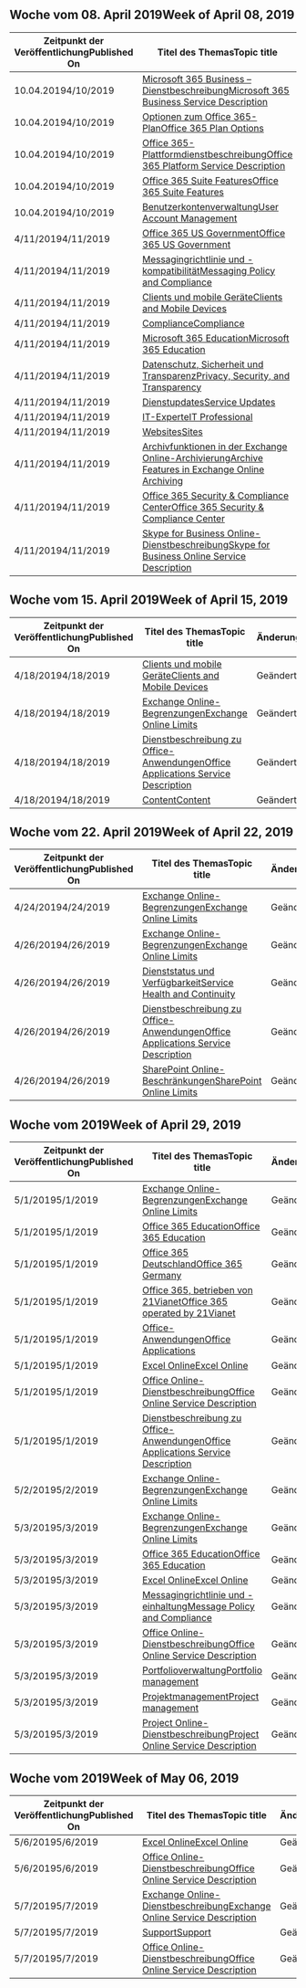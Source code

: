 <!-- This file is generated automatically each week. Changes made to this file will be overwritten.-->




## <a name="week-of-april-08-2019"></a><span data-ttu-id="063e3-101">Woche vom 08. April 2019</span><span class="sxs-lookup"><span data-stu-id="063e3-101">Week of April 08, 2019</span></span>


| <span data-ttu-id="063e3-102">Zeitpunkt der Veröffentlichung</span><span class="sxs-lookup"><span data-stu-id="063e3-102">Published On</span></span> |<span data-ttu-id="063e3-103">Titel des Themas</span><span class="sxs-lookup"><span data-stu-id="063e3-103">Topic title</span></span> | <span data-ttu-id="063e3-104">Änderung</span><span class="sxs-lookup"><span data-stu-id="063e3-104">Change</span></span> |
|------|------------|--------|
| <span data-ttu-id="063e3-105">10.04.2019</span><span class="sxs-lookup"><span data-stu-id="063e3-105">4/10/2019</span></span> | [<span data-ttu-id="063e3-106">Microsoft 365 Business – Dienstbeschreibung</span><span class="sxs-lookup"><span data-stu-id="063e3-106">Microsoft 365 Business Service Description</span></span>](/Office365/ServiceDescriptions/microsoft-365-business-service-description) | <span data-ttu-id="063e3-107">Geändert</span><span class="sxs-lookup"><span data-stu-id="063e3-107">modified</span></span> |
| <span data-ttu-id="063e3-108">10.04.2019</span><span class="sxs-lookup"><span data-stu-id="063e3-108">4/10/2019</span></span> | [<span data-ttu-id="063e3-109">Optionen zum Office 365-Plan</span><span class="sxs-lookup"><span data-stu-id="063e3-109">Office 365 Plan Options</span></span>](/Office365/ServiceDescriptions/office-365-platform-service-description/office-365-plan-options) | <span data-ttu-id="063e3-110">Geändert</span><span class="sxs-lookup"><span data-stu-id="063e3-110">modified</span></span> |
| <span data-ttu-id="063e3-111">10.04.2019</span><span class="sxs-lookup"><span data-stu-id="063e3-111">4/10/2019</span></span> | [<span data-ttu-id="063e3-112">Office 365-Plattformdienstbeschreibung</span><span class="sxs-lookup"><span data-stu-id="063e3-112">Office 365 Platform Service Description</span></span>](/Office365/ServiceDescriptions/office-365-platform-service-description/office-365-platform-service-description) | <span data-ttu-id="063e3-113">Geändert</span><span class="sxs-lookup"><span data-stu-id="063e3-113">modified</span></span> |
| <span data-ttu-id="063e3-114">10.04.2019</span><span class="sxs-lookup"><span data-stu-id="063e3-114">4/10/2019</span></span> | [<span data-ttu-id="063e3-115">Office 365 Suite Features</span><span class="sxs-lookup"><span data-stu-id="063e3-115">Office 365 Suite Features</span></span>](/Office365/ServiceDescriptions/office-365-platform-service-description/office-365-suite-features) | <span data-ttu-id="063e3-116">Geändert</span><span class="sxs-lookup"><span data-stu-id="063e3-116">modified</span></span> |
| <span data-ttu-id="063e3-117">10.04.2019</span><span class="sxs-lookup"><span data-stu-id="063e3-117">4/10/2019</span></span> | [<span data-ttu-id="063e3-118">Benutzerkontenverwaltung</span><span class="sxs-lookup"><span data-stu-id="063e3-118">User Account Management</span></span>](/Office365/ServiceDescriptions/office-365-platform-service-description/user-account-management) | <span data-ttu-id="063e3-119">Geändert</span><span class="sxs-lookup"><span data-stu-id="063e3-119">modified</span></span> |
| <span data-ttu-id="063e3-120">4/11/2019</span><span class="sxs-lookup"><span data-stu-id="063e3-120">4/11/2019</span></span> | [<span data-ttu-id="063e3-121">Office 365 US Government</span><span class="sxs-lookup"><span data-stu-id="063e3-121">Office 365 US Government</span></span>](/Office365/ServiceDescriptions/office-365-platform-service-description/office-365-us-government/office-365-us-government) | <span data-ttu-id="063e3-122">Geändert</span><span class="sxs-lookup"><span data-stu-id="063e3-122">modified</span></span> |
| <span data-ttu-id="063e3-123">4/11/2019</span><span class="sxs-lookup"><span data-stu-id="063e3-123">4/11/2019</span></span> | [<span data-ttu-id="063e3-124">Messagingrichtlinie und -kompatibilität</span><span class="sxs-lookup"><span data-stu-id="063e3-124">Messaging Policy and Compliance</span></span>](/Office365/ServiceDescriptions/exchange-online-protection-service-description/messaging-policy-and-compliance-servicedesc) | <span data-ttu-id="063e3-125">Geändert</span><span class="sxs-lookup"><span data-stu-id="063e3-125">modified</span></span> |
| <span data-ttu-id="063e3-126">4/11/2019</span><span class="sxs-lookup"><span data-stu-id="063e3-126">4/11/2019</span></span> | [<span data-ttu-id="063e3-127">Clients und mobile Geräte</span><span class="sxs-lookup"><span data-stu-id="063e3-127">Clients and Mobile Devices</span></span>](/Office365/ServiceDescriptions/exchange-online-service-description/clients-and-mobile-devices) | <span data-ttu-id="063e3-128">Geändert</span><span class="sxs-lookup"><span data-stu-id="063e3-128">modified</span></span> |
| <span data-ttu-id="063e3-129">4/11/2019</span><span class="sxs-lookup"><span data-stu-id="063e3-129">4/11/2019</span></span> | [<span data-ttu-id="063e3-130">Compliance</span><span class="sxs-lookup"><span data-stu-id="063e3-130">Compliance</span></span>](/Office365/ServiceDescriptions/office-365-platform-service-description/compliance-servicedesc) | <span data-ttu-id="063e3-131">Geändert</span><span class="sxs-lookup"><span data-stu-id="063e3-131">modified</span></span> |
| <span data-ttu-id="063e3-132">4/11/2019</span><span class="sxs-lookup"><span data-stu-id="063e3-132">4/11/2019</span></span> | [<span data-ttu-id="063e3-133">Microsoft 365 Education</span><span class="sxs-lookup"><span data-stu-id="063e3-133">Microsoft 365 Education</span></span>](/Office365/ServiceDescriptions/office-365-platform-service-description/microsoft-365-education) | <span data-ttu-id="063e3-134">Geändert</span><span class="sxs-lookup"><span data-stu-id="063e3-134">modified</span></span> |
| <span data-ttu-id="063e3-135">4/11/2019</span><span class="sxs-lookup"><span data-stu-id="063e3-135">4/11/2019</span></span> | [<span data-ttu-id="063e3-136">Datenschutz, Sicherheit und Transparenz</span><span class="sxs-lookup"><span data-stu-id="063e3-136">Privacy, Security, and Transparency</span></span>](/Office365/ServiceDescriptions/office-365-platform-service-description/privacy-security-and-transparency) | <span data-ttu-id="063e3-137">Geändert</span><span class="sxs-lookup"><span data-stu-id="063e3-137">modified</span></span> |
| <span data-ttu-id="063e3-138">4/11/2019</span><span class="sxs-lookup"><span data-stu-id="063e3-138">4/11/2019</span></span> | [<span data-ttu-id="063e3-139">Dienstupdates</span><span class="sxs-lookup"><span data-stu-id="063e3-139">Service Updates</span></span>](/Office365/ServiceDescriptions/office-365-platform-service-description/service-updates) | <span data-ttu-id="063e3-140">Geändert</span><span class="sxs-lookup"><span data-stu-id="063e3-140">modified</span></span> |
| <span data-ttu-id="063e3-141">4/11/2019</span><span class="sxs-lookup"><span data-stu-id="063e3-141">4/11/2019</span></span> | [<span data-ttu-id="063e3-142">IT-Experte</span><span class="sxs-lookup"><span data-stu-id="063e3-142">IT Professional</span></span>](/Office365/ServiceDescriptions/sharepoint-online-service-description/it-professional) | <span data-ttu-id="063e3-143">Geändert</span><span class="sxs-lookup"><span data-stu-id="063e3-143">modified</span></span> |
| <span data-ttu-id="063e3-144">4/11/2019</span><span class="sxs-lookup"><span data-stu-id="063e3-144">4/11/2019</span></span> | [<span data-ttu-id="063e3-145">Websites</span><span class="sxs-lookup"><span data-stu-id="063e3-145">Sites</span></span>](/Office365/ServiceDescriptions/sharepoint-online-service-description/sites-servicedesc) | <span data-ttu-id="063e3-146">Geändert</span><span class="sxs-lookup"><span data-stu-id="063e3-146">modified</span></span> |
| <span data-ttu-id="063e3-147">4/11/2019</span><span class="sxs-lookup"><span data-stu-id="063e3-147">4/11/2019</span></span> | [<span data-ttu-id="063e3-148">Archivfunktionen in der Exchange Online-Archivierung</span><span class="sxs-lookup"><span data-stu-id="063e3-148">Archive Features in Exchange Online Archiving</span></span>](/Office365/ServiceDescriptions/exchange-online-archiving-service-description/archive-features) | <span data-ttu-id="063e3-149">Geändert</span><span class="sxs-lookup"><span data-stu-id="063e3-149">modified</span></span> |
| <span data-ttu-id="063e3-150">4/11/2019</span><span class="sxs-lookup"><span data-stu-id="063e3-150">4/11/2019</span></span> | [<span data-ttu-id="063e3-151">Office 365 Security & Compliance Center</span><span class="sxs-lookup"><span data-stu-id="063e3-151">Office 365 Security & Compliance Center</span></span>](/Office365/ServiceDescriptions/office-365-platform-service-description/office-365-securitycompliance-center) | <span data-ttu-id="063e3-152">Geändert</span><span class="sxs-lookup"><span data-stu-id="063e3-152">modified</span></span> |
| <span data-ttu-id="063e3-153">4/11/2019</span><span class="sxs-lookup"><span data-stu-id="063e3-153">4/11/2019</span></span> | [<span data-ttu-id="063e3-154">Skype for Business Online-Dienstbeschreibung</span><span class="sxs-lookup"><span data-stu-id="063e3-154">Skype for Business Online Service Description</span></span>](/Office365/ServiceDescriptions/skype-for-business-online-service-description/skype-for-business-online-service-description) | <span data-ttu-id="063e3-155">Geändert</span><span class="sxs-lookup"><span data-stu-id="063e3-155">modified</span></span> |


## <a name="week-of-april-15-2019"></a><span data-ttu-id="063e3-156">Woche vom 15. April 2019</span><span class="sxs-lookup"><span data-stu-id="063e3-156">Week of April 15, 2019</span></span>


| <span data-ttu-id="063e3-157">Zeitpunkt der Veröffentlichung</span><span class="sxs-lookup"><span data-stu-id="063e3-157">Published On</span></span> |<span data-ttu-id="063e3-158">Titel des Themas</span><span class="sxs-lookup"><span data-stu-id="063e3-158">Topic title</span></span> | <span data-ttu-id="063e3-159">Änderung</span><span class="sxs-lookup"><span data-stu-id="063e3-159">Change</span></span> |
|------|------------|--------|
| <span data-ttu-id="063e3-160">4/18/2019</span><span class="sxs-lookup"><span data-stu-id="063e3-160">4/18/2019</span></span> | [<span data-ttu-id="063e3-161">Clients und mobile Geräte</span><span class="sxs-lookup"><span data-stu-id="063e3-161">Clients and Mobile Devices</span></span>](/Office365/ServiceDescriptions/exchange-online-service-description/clients-and-mobile-devices) | <span data-ttu-id="063e3-162">Geändert</span><span class="sxs-lookup"><span data-stu-id="063e3-162">modified</span></span> |
| <span data-ttu-id="063e3-163">4/18/2019</span><span class="sxs-lookup"><span data-stu-id="063e3-163">4/18/2019</span></span> | [<span data-ttu-id="063e3-164">Exchange Online-Begrenzungen</span><span class="sxs-lookup"><span data-stu-id="063e3-164">Exchange Online Limits</span></span>](/Office365/ServiceDescriptions/exchange-online-service-description/exchange-online-limits) | <span data-ttu-id="063e3-165">Geändert</span><span class="sxs-lookup"><span data-stu-id="063e3-165">modified</span></span> |
| <span data-ttu-id="063e3-166">4/18/2019</span><span class="sxs-lookup"><span data-stu-id="063e3-166">4/18/2019</span></span> | [<span data-ttu-id="063e3-167">Dienstbeschreibung zu Office-Anwendungen</span><span class="sxs-lookup"><span data-stu-id="063e3-167">Office Applications Service Description</span></span>](/Office365/ServiceDescriptions/office-applications-service-description/office-applications-service-description) | <span data-ttu-id="063e3-168">Geändert</span><span class="sxs-lookup"><span data-stu-id="063e3-168">modified</span></span> |
| <span data-ttu-id="063e3-169">4/18/2019</span><span class="sxs-lookup"><span data-stu-id="063e3-169">4/18/2019</span></span> | [<span data-ttu-id="063e3-170">Content</span><span class="sxs-lookup"><span data-stu-id="063e3-170">Content</span></span>](/Office365/ServiceDescriptions/sharepoint-online-service-description/content) | <span data-ttu-id="063e3-171">Geändert</span><span class="sxs-lookup"><span data-stu-id="063e3-171">modified</span></span> |


## <a name="week-of-april-22-2019"></a><span data-ttu-id="063e3-172">Woche vom 22. April 2019</span><span class="sxs-lookup"><span data-stu-id="063e3-172">Week of April 22, 2019</span></span>


| <span data-ttu-id="063e3-173">Zeitpunkt der Veröffentlichung</span><span class="sxs-lookup"><span data-stu-id="063e3-173">Published On</span></span> |<span data-ttu-id="063e3-174">Titel des Themas</span><span class="sxs-lookup"><span data-stu-id="063e3-174">Topic title</span></span> | <span data-ttu-id="063e3-175">Änderung</span><span class="sxs-lookup"><span data-stu-id="063e3-175">Change</span></span> |
|------|------------|--------|
| <span data-ttu-id="063e3-176">4/24/2019</span><span class="sxs-lookup"><span data-stu-id="063e3-176">4/24/2019</span></span> | [<span data-ttu-id="063e3-177">Exchange Online-Begrenzungen</span><span class="sxs-lookup"><span data-stu-id="063e3-177">Exchange Online Limits</span></span>](/Office365/ServiceDescriptions/exchange-online-service-description/exchange-online-limits) | <span data-ttu-id="063e3-178">Geändert</span><span class="sxs-lookup"><span data-stu-id="063e3-178">modified</span></span> |
| <span data-ttu-id="063e3-179">4/26/2019</span><span class="sxs-lookup"><span data-stu-id="063e3-179">4/26/2019</span></span> | [<span data-ttu-id="063e3-180">Exchange Online-Begrenzungen</span><span class="sxs-lookup"><span data-stu-id="063e3-180">Exchange Online Limits</span></span>](/Office365/ServiceDescriptions/exchange-online-service-description/exchange-online-limits) | <span data-ttu-id="063e3-181">Geändert</span><span class="sxs-lookup"><span data-stu-id="063e3-181">modified</span></span> |
| <span data-ttu-id="063e3-182">4/26/2019</span><span class="sxs-lookup"><span data-stu-id="063e3-182">4/26/2019</span></span> | [<span data-ttu-id="063e3-183">Dienststatus und Verfügbarkeit</span><span class="sxs-lookup"><span data-stu-id="063e3-183">Service Health and Continuity</span></span>](/Office365/ServiceDescriptions/office-365-platform-service-description/service-health-and-continuity) | <span data-ttu-id="063e3-184">Geändert</span><span class="sxs-lookup"><span data-stu-id="063e3-184">modified</span></span> |
| <span data-ttu-id="063e3-185">4/26/2019</span><span class="sxs-lookup"><span data-stu-id="063e3-185">4/26/2019</span></span> | [<span data-ttu-id="063e3-186">Dienstbeschreibung zu Office-Anwendungen</span><span class="sxs-lookup"><span data-stu-id="063e3-186">Office Applications Service Description</span></span>](/Office365/ServiceDescriptions/office-applications-service-description/office-applications-service-description) | <span data-ttu-id="063e3-187">Geändert</span><span class="sxs-lookup"><span data-stu-id="063e3-187">modified</span></span> |
| <span data-ttu-id="063e3-188">4/26/2019</span><span class="sxs-lookup"><span data-stu-id="063e3-188">4/26/2019</span></span> | [<span data-ttu-id="063e3-189">SharePoint Online-Beschränkungen</span><span class="sxs-lookup"><span data-stu-id="063e3-189">SharePoint Online Limits</span></span>](/Office365/ServiceDescriptions/sharepoint-online-service-description/sharepoint-online-limits) | <span data-ttu-id="063e3-190">Geändert</span><span class="sxs-lookup"><span data-stu-id="063e3-190">modified</span></span> |


## <a name="week-of-april-29-2019"></a><span data-ttu-id="063e3-191">Woche vom 2019</span><span class="sxs-lookup"><span data-stu-id="063e3-191">Week of April 29, 2019</span></span>


| <span data-ttu-id="063e3-192">Zeitpunkt der Veröffentlichung</span><span class="sxs-lookup"><span data-stu-id="063e3-192">Published On</span></span> |<span data-ttu-id="063e3-193">Titel des Themas</span><span class="sxs-lookup"><span data-stu-id="063e3-193">Topic title</span></span> | <span data-ttu-id="063e3-194">Änderung</span><span class="sxs-lookup"><span data-stu-id="063e3-194">Change</span></span> |
|------|------------|--------|
| <span data-ttu-id="063e3-195">5/1/2019</span><span class="sxs-lookup"><span data-stu-id="063e3-195">5/1/2019</span></span> | [<span data-ttu-id="063e3-196">Exchange Online-Begrenzungen</span><span class="sxs-lookup"><span data-stu-id="063e3-196">Exchange Online Limits</span></span>](/Office365/ServiceDescriptions/exchange-online-service-description/exchange-online-limits) | <span data-ttu-id="063e3-197">Geändert</span><span class="sxs-lookup"><span data-stu-id="063e3-197">modified</span></span> |
| <span data-ttu-id="063e3-198">5/1/2019</span><span class="sxs-lookup"><span data-stu-id="063e3-198">5/1/2019</span></span> | [<span data-ttu-id="063e3-199">Office 365 Education</span><span class="sxs-lookup"><span data-stu-id="063e3-199">Office 365 Education</span></span>](/Office365/ServiceDescriptions/office-365-platform-service-description/office-365-education) | <span data-ttu-id="063e3-200">Geändert</span><span class="sxs-lookup"><span data-stu-id="063e3-200">modified</span></span> |
| <span data-ttu-id="063e3-201">5/1/2019</span><span class="sxs-lookup"><span data-stu-id="063e3-201">5/1/2019</span></span> | [<span data-ttu-id="063e3-202">Office 365 Deutschland</span><span class="sxs-lookup"><span data-stu-id="063e3-202">Office 365 Germany</span></span>](/Office365/ServiceDescriptions/office-365-platform-service-description/office-365-germany) | <span data-ttu-id="063e3-203">Geändert</span><span class="sxs-lookup"><span data-stu-id="063e3-203">modified</span></span> |
| <span data-ttu-id="063e3-204">5/1/2019</span><span class="sxs-lookup"><span data-stu-id="063e3-204">5/1/2019</span></span> | [<span data-ttu-id="063e3-205">Office 365, betrieben von 21Vianet</span><span class="sxs-lookup"><span data-stu-id="063e3-205">Office 365 operated by 21Vianet</span></span>](/Office365/ServiceDescriptions/office-365-platform-service-description/office-365-operated-by-21vianet) | <span data-ttu-id="063e3-206">Geändert</span><span class="sxs-lookup"><span data-stu-id="063e3-206">modified</span></span> |
| <span data-ttu-id="063e3-207">5/1/2019</span><span class="sxs-lookup"><span data-stu-id="063e3-207">5/1/2019</span></span> | [<span data-ttu-id="063e3-208">Office-Anwendungen</span><span class="sxs-lookup"><span data-stu-id="063e3-208">Office Applications</span></span>](/Office365/ServiceDescriptions/office-applications-service-description/office-applications) | <span data-ttu-id="063e3-209">Geändert</span><span class="sxs-lookup"><span data-stu-id="063e3-209">modified</span></span> |
| <span data-ttu-id="063e3-210">5/1/2019</span><span class="sxs-lookup"><span data-stu-id="063e3-210">5/1/2019</span></span> | [<span data-ttu-id="063e3-211">Excel Online</span><span class="sxs-lookup"><span data-stu-id="063e3-211">Excel Online</span></span>](/Office365/ServiceDescriptions/office-online-service-description/excel-online) | <span data-ttu-id="063e3-212">Geändert</span><span class="sxs-lookup"><span data-stu-id="063e3-212">modified</span></span> |
| <span data-ttu-id="063e3-213">5/1/2019</span><span class="sxs-lookup"><span data-stu-id="063e3-213">5/1/2019</span></span> | [<span data-ttu-id="063e3-214">Office Online-Dienstbeschreibung</span><span class="sxs-lookup"><span data-stu-id="063e3-214">Office Online Service Description</span></span>](/Office365/ServiceDescriptions/office-online-service-description/office-online-service-description) | <span data-ttu-id="063e3-215">Geändert</span><span class="sxs-lookup"><span data-stu-id="063e3-215">modified</span></span> |
| <span data-ttu-id="063e3-216">5/1/2019</span><span class="sxs-lookup"><span data-stu-id="063e3-216">5/1/2019</span></span> | [<span data-ttu-id="063e3-217">Dienstbeschreibung zu Office-Anwendungen</span><span class="sxs-lookup"><span data-stu-id="063e3-217">Office Applications Service Description</span></span>](/Office365/ServiceDescriptions/office-applications-service-description/office-applications-service-description) | <span data-ttu-id="063e3-218">Geändert</span><span class="sxs-lookup"><span data-stu-id="063e3-218">modified</span></span> |
| <span data-ttu-id="063e3-219">5/2/2019</span><span class="sxs-lookup"><span data-stu-id="063e3-219">5/2/2019</span></span> | [<span data-ttu-id="063e3-220">Exchange Online-Begrenzungen</span><span class="sxs-lookup"><span data-stu-id="063e3-220">Exchange Online Limits</span></span>](/Office365/ServiceDescriptions/exchange-online-service-description/exchange-online-limits) | <span data-ttu-id="063e3-221">Geändert</span><span class="sxs-lookup"><span data-stu-id="063e3-221">modified</span></span> |
| <span data-ttu-id="063e3-222">5/3/2019</span><span class="sxs-lookup"><span data-stu-id="063e3-222">5/3/2019</span></span> | [<span data-ttu-id="063e3-223">Exchange Online-Begrenzungen</span><span class="sxs-lookup"><span data-stu-id="063e3-223">Exchange Online Limits</span></span>](/Office365/ServiceDescriptions/exchange-online-service-description/exchange-online-limits) | <span data-ttu-id="063e3-224">Geändert</span><span class="sxs-lookup"><span data-stu-id="063e3-224">modified</span></span> |
| <span data-ttu-id="063e3-225">5/3/2019</span><span class="sxs-lookup"><span data-stu-id="063e3-225">5/3/2019</span></span> | [<span data-ttu-id="063e3-226">Office 365 Education</span><span class="sxs-lookup"><span data-stu-id="063e3-226">Office 365 Education</span></span>](/Office365/ServiceDescriptions/office-365-platform-service-description/office-365-education) | <span data-ttu-id="063e3-227">Geändert</span><span class="sxs-lookup"><span data-stu-id="063e3-227">modified</span></span> |
| <span data-ttu-id="063e3-228">5/3/2019</span><span class="sxs-lookup"><span data-stu-id="063e3-228">5/3/2019</span></span> | [<span data-ttu-id="063e3-229">Excel Online</span><span class="sxs-lookup"><span data-stu-id="063e3-229">Excel Online</span></span>](/Office365/ServiceDescriptions/office-online-service-description/excel-online) | <span data-ttu-id="063e3-230">Geändert</span><span class="sxs-lookup"><span data-stu-id="063e3-230">modified</span></span> |
| <span data-ttu-id="063e3-231">5/3/2019</span><span class="sxs-lookup"><span data-stu-id="063e3-231">5/3/2019</span></span> | [<span data-ttu-id="063e3-232">Messagingrichtlinie und -einhaltung</span><span class="sxs-lookup"><span data-stu-id="063e3-232">Message Policy and Compliance</span></span>](/Office365/ServiceDescriptions/exchange-online-service-description/message-policy-and-compliance) | <span data-ttu-id="063e3-233">Geändert</span><span class="sxs-lookup"><span data-stu-id="063e3-233">modified</span></span> |
| <span data-ttu-id="063e3-234">5/3/2019</span><span class="sxs-lookup"><span data-stu-id="063e3-234">5/3/2019</span></span> | [<span data-ttu-id="063e3-235">Office Online-Dienstbeschreibung</span><span class="sxs-lookup"><span data-stu-id="063e3-235">Office Online Service Description</span></span>](/Office365/ServiceDescriptions/office-online-service-description/office-online-service-description) | <span data-ttu-id="063e3-236">Geändert</span><span class="sxs-lookup"><span data-stu-id="063e3-236">modified</span></span> |
| <span data-ttu-id="063e3-237">5/3/2019</span><span class="sxs-lookup"><span data-stu-id="063e3-237">5/3/2019</span></span> | [<span data-ttu-id="063e3-238">Portfolioverwaltung</span><span class="sxs-lookup"><span data-stu-id="063e3-238">Portfolio management</span></span>](/Office365/ServiceDescriptions/project-online-service-description/portfolio-management) | <span data-ttu-id="063e3-239">Geändert</span><span class="sxs-lookup"><span data-stu-id="063e3-239">modified</span></span> |
| <span data-ttu-id="063e3-240">5/3/2019</span><span class="sxs-lookup"><span data-stu-id="063e3-240">5/3/2019</span></span> | [<span data-ttu-id="063e3-241">Projektmanagement</span><span class="sxs-lookup"><span data-stu-id="063e3-241">Project management</span></span>](/Office365/ServiceDescriptions/project-online-service-description/project-management) | <span data-ttu-id="063e3-242">Geändert</span><span class="sxs-lookup"><span data-stu-id="063e3-242">modified</span></span> |
| <span data-ttu-id="063e3-243">5/3/2019</span><span class="sxs-lookup"><span data-stu-id="063e3-243">5/3/2019</span></span> | [<span data-ttu-id="063e3-244">Project Online-Dienstbeschreibung</span><span class="sxs-lookup"><span data-stu-id="063e3-244">Project Online Service Description</span></span>](/Office365/ServiceDescriptions/project-online-service-description/project-online-service-description) | <span data-ttu-id="063e3-245">Geändert</span><span class="sxs-lookup"><span data-stu-id="063e3-245">modified</span></span> |


## <a name="week-of-may-06-2019"></a><span data-ttu-id="063e3-246">Woche vom 2019</span><span class="sxs-lookup"><span data-stu-id="063e3-246">Week of May 06, 2019</span></span>


| <span data-ttu-id="063e3-247">Zeitpunkt der Veröffentlichung</span><span class="sxs-lookup"><span data-stu-id="063e3-247">Published On</span></span> |<span data-ttu-id="063e3-248">Titel des Themas</span><span class="sxs-lookup"><span data-stu-id="063e3-248">Topic title</span></span> | <span data-ttu-id="063e3-249">Änderung</span><span class="sxs-lookup"><span data-stu-id="063e3-249">Change</span></span> |
|------|------------|--------|
| <span data-ttu-id="063e3-250">5/6/2019</span><span class="sxs-lookup"><span data-stu-id="063e3-250">5/6/2019</span></span> | [<span data-ttu-id="063e3-251">Excel Online</span><span class="sxs-lookup"><span data-stu-id="063e3-251">Excel Online</span></span>](/Office365/ServiceDescriptions/office-online-service-description/excel-online) | <span data-ttu-id="063e3-252">Geändert</span><span class="sxs-lookup"><span data-stu-id="063e3-252">modified</span></span> |
| <span data-ttu-id="063e3-253">5/6/2019</span><span class="sxs-lookup"><span data-stu-id="063e3-253">5/6/2019</span></span> | [<span data-ttu-id="063e3-254">Office Online-Dienstbeschreibung</span><span class="sxs-lookup"><span data-stu-id="063e3-254">Office Online Service Description</span></span>](/Office365/ServiceDescriptions/office-online-service-description/office-online-service-description) | <span data-ttu-id="063e3-255">Geändert</span><span class="sxs-lookup"><span data-stu-id="063e3-255">modified</span></span> |
| <span data-ttu-id="063e3-256">5/7/2019</span><span class="sxs-lookup"><span data-stu-id="063e3-256">5/7/2019</span></span> | [<span data-ttu-id="063e3-257">Exchange Online-Dienstbeschreibung</span><span class="sxs-lookup"><span data-stu-id="063e3-257">Exchange Online Service Description</span></span>](/Office365/ServiceDescriptions/exchange-online-service-description/exchange-online-service-description) | <span data-ttu-id="063e3-258">Geändert</span><span class="sxs-lookup"><span data-stu-id="063e3-258">modified</span></span> |
| <span data-ttu-id="063e3-259">5/7/2019</span><span class="sxs-lookup"><span data-stu-id="063e3-259">5/7/2019</span></span> | [<span data-ttu-id="063e3-260">Support</span><span class="sxs-lookup"><span data-stu-id="063e3-260">Support</span></span>](/Office365/ServiceDescriptions/office-365-platform-service-description/support) | <span data-ttu-id="063e3-261">Geändert</span><span class="sxs-lookup"><span data-stu-id="063e3-261">modified</span></span> |
| <span data-ttu-id="063e3-262">5/7/2019</span><span class="sxs-lookup"><span data-stu-id="063e3-262">5/7/2019</span></span> | [<span data-ttu-id="063e3-263">Office Online-Dienstbeschreibung</span><span class="sxs-lookup"><span data-stu-id="063e3-263">Office Online Service Description</span></span>](/Office365/ServiceDescriptions/office-online-service-description/office-online-service-description) | <span data-ttu-id="063e3-264">Geändert</span><span class="sxs-lookup"><span data-stu-id="063e3-264">modified</span></span> |
